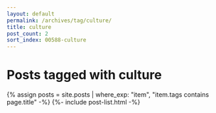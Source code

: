 ```yaml
---
layout: default
permalink: /archives/tag/culture/
title: culture
post_count: 2
sort_index: 00588-culture
---
```

<h1 class="page-heading">Posts tagged with culture</h1>
{% assign posts = site.posts | where_exp: "item", "item.tags contains page.title" -%}
{%- include post-list.html -%}
